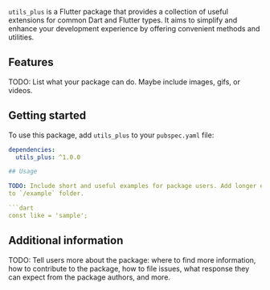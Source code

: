 <!--
This README describes the package. If you publish this package to pub.dev,
this README's contents appear on the landing page for your package.

For information about how to write a good package README, see the guide for
[writing package pages](https://dart.dev/guides/libraries/writing-package-pages).

For general information about developing packages, see the Dart guide for
[creating packages](https://dart.dev/guides/libraries/create-library-packages)
and the Flutter guide for
[developing packages and plugins](https://flutter.dev/developing-packages).
-->

`utils_plus` is a Flutter package that provides a collection of useful extensions for common Dart and Flutter types. It aims to simplify and enhance your development experience by offering convenient methods and utilities.

## Features

TODO: List what your package can do. Maybe include images, gifs, or videos.

## Getting started

To use this package, add `utils_plus` to your `pubspec.yaml` file:

```yaml
dependencies:
  utils_plus: ^1.0.0

## Usage

TODO: Include short and useful examples for package users. Add longer examples
to `/example` folder.

```dart
const like = 'sample';
```

## Additional information

TODO: Tell users more about the package: where to find more information, how to
contribute to the package, how to file issues, what response they can expect
from the package authors, and more.
